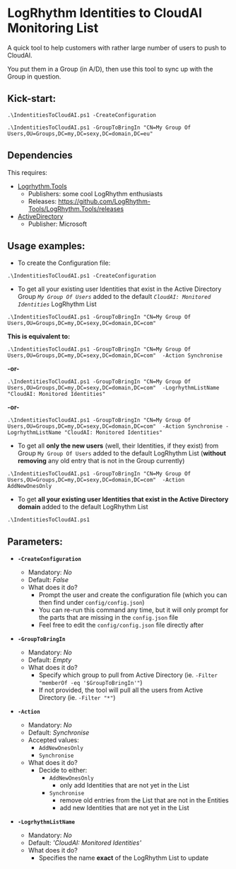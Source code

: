 # LogRhythm Identities to CloudAI Monitoring List

A quick tool to help customers with rather large number of users to push to CloudAI. 

You put them in a Group (in A/D), then use this tool to sync up with the Group in question.

## Kick-start:

`.\IndentitiesToCloudAI.ps1 -CreateConfiguration`

`.\IndentitiesToCloudAI.ps1 -GroupToBringIn "CN=My Group Of Users,OU=Groups,DC=my,DC=sexy,DC=domain,DC=eu"`

## Dependencies

This requires:
- [Logrhythm.Tools](https://github.com/LogRhythm-Tools/LogRhythm.Tools)
	- Publishers: some cool LogRhythm enthusiasts
	- Releases: https://github.com/LogRhythm-Tools/LogRhythm.Tools/releases
- [ActiveDirectory](https://docs.microsoft.com/en-us/powershell/module/addsadministration/)
	- Publisher: Microsoft

## Usage examples:

- To create the Configuration file:

`.\IndentitiesToCloudAI.ps1 -CreateConfiguration`

- To get all your existing user Identities that exist in the Active Directory Group *`My Group Of Users`* added to the default *`CloudAI: Monitored Identities`* LogRhythm List

`.\IndentitiesToCloudAI.ps1 -GroupToBringIn "CN=My Group Of Users,OU=Groups,DC=my,DC=sexy,DC=domain,DC=com"`

**This is equivalent to:**

`.\IndentitiesToCloudAI.ps1 -GroupToBringIn "CN=My Group Of Users,OU=Groups,DC=my,DC=sexy,DC=domain,DC=com"  -Action Synchronise`

**-or-**

`.\IndentitiesToCloudAI.ps1 -GroupToBringIn "CN=My Group Of Users,OU=Groups,DC=my,DC=sexy,DC=domain,DC=com"  -LogrhythmListName "CloudAI: Monitored Identities"`

**-or-**

`.\IndentitiesToCloudAI.ps1 -GroupToBringIn "CN=My Group Of Users,OU=Groups,DC=my,DC=sexy,DC=domain,DC=com"  -Action Synchronise -LogrhythmListName "CloudAI: Monitored Identities"`

- To get all **only the new users** (well, their Identities, if they exist) from Group `My Group Of Users` added to the default LogRhythm List (**without removing** any old entry that is not in the Group currently)

`.\IndentitiesToCloudAI.ps1 -GroupToBringIn "CN=My Group Of Users,OU=Groups,DC=my,DC=sexy,DC=domain,DC=com"  -Action AddNewOnesOnly`

- To get **all your existing user Identities that exist in the Active Directory domain** added to the default LogRhythm List

`.\IndentitiesToCloudAI.ps1`

## Parameters:

- **`-CreateConfiguration`**
	- Mandatory: *No*
	- Default: *False*
	- What does it do?
		- Prompt the user and create the configuration file (which you can then find under `config/config.json`)
		- You can re-run this command any time, but it will only prompt for the parts that are missing in the `config.json` file
		- Feel free to edit the `config/config.json` file directly after

- **`-GroupToBringIn`**
	- Mandatory: *No*
	- Default: *Empty*
	- What does it do?
		- Specify which group to pull from Active Directory (ie. `-Filter "memberOf -eq '$GroupToBringIn'"`)
		- If not provided, the tool will pull all the users from Active Directory (ie. `-Filter "*"`)

- **`-Action`**
	- Mandatory: *No*
	- Default: *Synchronise*
	- Accepted values:
		- `AddNewOnesOnly`
		- `Synchronise`
	- What does it do?
		- Decide to either:
	 		- `AddNewOnesOnly`
		 		- only add Identities that are not yet in the List
			- `Synchronise`
				- remove old entries from the List that are not in the Entities
				- add new Identities that are not yet in the List
- **`-LogrhythmListName`**
	- Mandatory: *No*
	- Default: *'CloudAI: Monitored Identities'*
	- What does it do?
		- Specifies the name **exact** of the LogRhythm List to update
